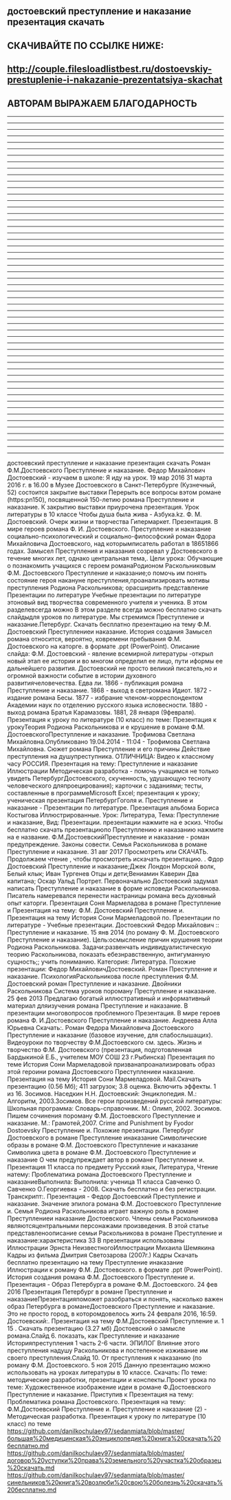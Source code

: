 достоевский преступление и наказание презентация скачать
--------------------------------------------------
СКАЧИВАЙТЕ ПО ССЫЛКЕ НИЖЕ:
--------------------------------------------------
http://couple.filesloadlistbest.ru/dostoevskiy-prestuplenie-i-nakazanie-prezentatsiya-skachat
--------------------------------------------------
АВТОРАМ ВЫРАЖАЕМ БЛАГОДАРНОСТЬ
--------------------------------------------------
--------------------------------------------------
--------------------------------------------------
--------------------------------------------------
--------------------------------------------------
--------------------------------------------------
--------------------------------------------------
--------------------------------------------------
--------------------------------------------------
--------------------------------------------------
--------------------------------------------------
--------------------------------------------------
--------------------------------------------------
--------------------------------------------------
--------------------------------------------------
--------------------------------------------------
--------------------------------------------------
--------------------------------------------------
--------------------------------------------------
--------------------------------------------------
--------------------------------------------------
--------------------------------------------------
--------------------------------------------------
--------------------------------------------------
--------------------------------------------------
--------------------------------------------------
--------------------------------------------------
--------------------------------------------------
--------------------------------------------------
--------------------------------------------------
--------------------------------------------------
--------------------------------------------------
--------------------------------------------------
--------------------------------------------------
--------------------------------------------------
--------------------------------------------------
--------------------------------------------------
--------------------------------------------------
--------------------------------------------------
--------------------------------------------------
--------------------------------------------------
--------------------------------------------------
--------------------------------------------------
--------------------------------------------------
--------------------------------------------------
--------------------------------------------------
--------------------------------------------------
--------------------------------------------------
--------------------------------------------------
--------------------------------------------------
--------------------------------------------------
--------------------------------------------------
--------------------------------------------------
--------------------------------------------------
достоевский преступление и наказание презентация скачать Роман Ф.М.Достоевского Преступление и наказание. Федор Михайлович Достоевский - изучаем в школе: Я иду на урок. 19 мар 2016  31 марта 2016 г. в 16.00 в Музее Достоевского в Санкт-Петербурге (Кузнечный, 52) состоится закрытие выставки Перерыть все вопросы вэтом романе (https:pn150), посвященной 150-летию романа Преступление и наказание. К закрытию выставки приурочена презентация. Урок литературы в 10 классе Чтобы душа была жива - Азбука.kz. Ф. М. Достоевский. Очерк жизни и творчества  Гипермаркет. Презентация. В мире героев романа Ф. И. Достоевского. Преступление и наказание  социально-психологический и социально-философский роман Фдора Михайловича Достоевского, над которымписатель работал в 18651866 годах. Замысел Преступления и наказания созревал у Достоевского в течение многих лет, однако центральная тема,. Цели урока:  Обучающие  o познакомить учащихся с героем романаРодионом Раскольниковым Ф.М. Достоевского Преступление и наказание;o помочь им понять состояние героя накануне преступления,проанализировать мотивы преступления Родиона Раскольникова; oрасширить представление
Презентации по литературе Учебные презентации по литературе  этоновый вид творчества современного учителя и ученика. В этом разделевсегда можно  В этом разделе всегда можно бесплатно скачать слайдыдля уроков по литературе. Мы стремимся  Преступление и наказание.Петербург. Скачать бесплатно презентацию на тему Ф.М. Достоевский Преступлениеи наказание. История создания Замысел романа относится, вероятно, ковремени пребывания Ф.М. Достоевского на каторге. в формате .ppt (PowerPoint). Описание слайда: Ф.М. Достоевский - явление всемирной литературы -открыл новый этап ее истории и во многом определил ее лицо, пути иформы ее дальнейшего развития. Достоевский не просто великий писатель,но и огромной важности событие в истории духовного развитиячеловечества. Едва ли. 1866 - публикация романа Преступление и наказание. 1868 - выход в светромана Идиот. 1872 - издание романа Бесы. 1877 - избрание членом-корреспондентом Академии нayк по отделению pyccкoгo языка исловесности. 1880 - выход романа Братья Карамазовы. 1881, 28 января (9февраля). Презентация к уроку по литературе (10 класс) по теме: Презентация к урокуТеория Родиона Раскольникова и е крушение в романе Ф.М. ДостоевскогоПреступление и наказание. Трофимова Светлана Михайловна.Опубликовано 19.04.2014 - 11:04 - Трофимова Светлана Михайловна. Сюжет романа Преступление и его причины Действие преступления на душупреступника. ОТЛИЧНИЦА: Видео к классному часу РОССИЯ. Презентация на тему: Преступление и наказание Иллюстрации
Методическая разработка - помочь учащимся не только увидеть ПетербургДостоевского, скученность, удушающую тесноту человеческого  дляпроецирования); карточки с заданиями; тесты, составленные в программеMicrosoft Excel; презентация к уроку; ученическая презентация ПетербургГоголя и. Преступление и наказание - Презентации по литературе. Презентация альбома Бориса Костыгова Иллюстрированные. Урок: Литература, Тема: Преступление и наказание, Вид: Презентации. презентации нажмите на е эскиз. Чтобы бесплатно скачать презентациюпо Преступлению и наказанию нажмите на е название.  Ф.М.ДостоевскийПреступление и наказание - роман  предупреждение. Законы совести. Семья Раскольникова в романе Преступление и наказание. 31 авг 2017  Просмотреть или СКАЧАТЬ.  Продолжаем чтение , чтобы просмотреть искачать презентацию. . Фдор Достоевский Преступление и наказание;Джек Лондон Морской волк, Белый клык; Иван Тургенев Отцы и дети;Вениамин Каверин Два капитана; Оскар Уальд Портрет. Первоначально Достоевский задумал написать Преступление и наказание в форме исповеди Раскольникова. Писатель намеревался перенести настраницы романа весь духовный опыт каторги. Презентация Соня Мармеладова в романе Преступление и
Презентация на тему: Ф.М. Достоевский Преступление и. Презентация на тему История Сони Мармеладовой по. Презентации по литературе - Учебные презентации. Достоевский Федор Михайлович :: Преступление и наказание. 15 янв 2014  (по роману Ф. М. Достоевского Преступление и наказание). Цель:осмысление причин крушения теории Родиона Раскольникова. Задачи:развенчать индивидуалистическую теорию Раскольникова, показать ебезнравственную, антигуманную сущность;; учить пониманию. Категория: Литература. Похожие презентации: Федор МихайловичДостоевский. Роман Преступление и наказание. ПсихологияРаскольникова после преступления  Ф.М. Достоевский роман Преступление и наказание. Двойники Раскольникова  Система уроков пороману Преступление и наказание. 25 фев 2013  Предлагаю богатый иллюстративный и информативный материал дляизучения романа Преступление и наказание. В презентации многовопросов проблемного  Презентация. В мире героев романа Ф. И.Достоевского Преступление и наказание. Андреева Алла Юрьевна Скачать:. Роман Федора Михайловича Достоевского Преступление и наказание (базовое изучение, для слабослышащих). Видеоуроки по творчеству Ф.М.Достоевского см. здесь. Жизнь и творчество Ф.М. Достоевского (презентация, подготовленная Бардыкиной Е.Б., учителем МОУ СОШ  23 г.Рыбинска)
Презентация по теме История Сони Мармеладовой призванапроанализировать образ этой героини романа Достоевского Преступлениеи наказание.  Презентация на тему История Сони Мармеладовой. Mail.Скачать презентацию (0.56 Мб); 411 загрузок; 3.8 оценка. Включить эффекты. 1 из 16. Зосимов. Наседкин Н.Н. Достоевский: Энциклопедия.  М.: Алгоритм, 2003.Зосимов. Все герои произведений русской литературы: Школьная программа: Словарь-справочник.  М.: Олимп, 2002. Зосимов. Пишем сочинения пороману Ф.М. Достоевского Преступление и наказание.  М.: Грамотей,2007. Crime and Punishment by Fyodor Dostoevsky  Преступление и. Похожие презентации. Петербург Достоевского в романе Преступление инаказание Символические образы в романе Ф.М. Достоевского Преступление и наказание Символика цвета в романе Ф.М. Достоевского Преступление и наказание О чем предупреждает автор в романе Преступление и. Презентация 11 класса по предмету Русский язык, Литература, Чтение натему: Проблематика романа Достоевского Преступление и наказаниеВыполнила: Выполнила: ученица 11 класса Савченко О. Савченко О.Георгиевка - 2008. Скачать бесплатно и без регистрации.  Транскрипт:. Презентация - Федор Достоевский Преступление и наказание. Значение эпилога романа Ф.М. Достоевского Преступление и. Семья Родиона Раскольникова играет важную роль в романе Преступлениеи наказание Достоевского. Члены семьи Раскольникова являютсяцентральными персонажами произведения. В этой статье представленоописание семьи Раскольникова в романе Преступление и наказание:характеристика
33 В презентации использованы Иллюстрации Эрнста НеизвестногоИллюстрации Михаила Шемякина Кадры из фильма Дмитрия Светозарова (2007г.) Кадры  Скачать бесплатно презентацию на тему Преступление инаказание Иллюстрации к роману Ф.М. Достоевского. в формате .ppt (PowerPoint). История создания романа Ф.М. Достоевского Преступление и. Презентация - Образ Петербурга в романе Ф.М. Достоевского. 24 фев 2016  Презентация Петербург в романе Преступление и наказаниеПрезентацияпоможет разобраться и понять, насколько важен образ Петербурга в романеДостоевского Преступление и наказание. Это не просто город, в которомдовелось жить  24 февраля 2016, 16:59. Достоевский:. Презентация на тему Ф.М.Достоевский Преступление и. 1  15 . Скачать презентацию (3.27 мб)  Достоевский о замысле романа.Слайд 6. показать, как  Преступление и наказание Историяпреступления 1 часть 2-6 части. ЭПИЛОГ Влияние этого преступления надушу Раскольникова и постепенное изживание им своего преступления.Слайд 10. От преступления к наказанию (по роману Ф.М. Достоевского. 5 ноя 2015  Данную презентацию можно использовать на уроках литературы в 10 классе.  Скачать:  По теме: методические разработки, презентации и конспекты.Проект урока по теме: Художественное изображение идеи в романе Ф.Достоевского Преступление и наказание. Приступив к
Презентация на тему: Проблематика романа Достоевского. Презентация на тему: Ф.М.Достоевский Преступление и. Преступление и наказание (2) - Методическая разработка. Презентация к уроку по литературе (10 класс) по теме
https://github.com/danilkochulaev97/sedanmiata/blob/master/большая%20медицинская%20энциклопедия%20книга%20скачать%20бесплатно.md
https://github.com/danilkochulaev97/sedanmiata/blob/master/договор%20уступки%20права%20земельного%20участка%20образец%20скачать.md
https://github.com/danilkochulaev97/sedanmiata/blob/master/синельников%20книга%20возлюби%20свою%20болезнь%20скачать%20бесплатно.md